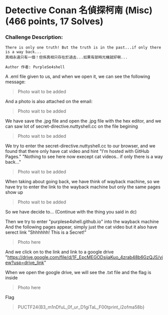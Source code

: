 # Detective Conan 名偵探柯南 (Misc) (466 points, 17 Solves)

### Challenge Description:
```
There is only one truth! But the truth is in the past...if only there is a way back...
真相永遠只有一個！但係真相只存在於過去...如果有部時光機就好喇...

Author 作者: PurpleSe4shell
```

A .eml file given to us, and when we open it, we can see the following message:
> Photo wait to be added

And a photo is also attached on the email:
> Photo wait to be added

We have save the .jpg file and open the .jpg file with the hex editor, and we can saw lot of secret-directive.nuttyshell.cc on the file begining
> Photo wait to be added

We try to enter the secret-directive.nuttyshell.cc to our browser, and we found that there only have cat video and hint
"I'm hosted with GitHub Pages."
"Nothing to see here now execept cat videos.. if only there is a way back..."
> Photo wait to be added

When taking about going back, we have think of wayback machine, so we have try to enter the link to the wayback machine
but only the same pages show up
> Photo wait to be added

So we have decide to... (Continue with the thing you said in dc)

Then we try to enter "purplese4shell.github.io" into the wayback machine
And the following pages appear, simply just the cat video but it also have serect link "Shhhhhh! This is a Secret!"
> Photo here

And we click on to the link and link to a google drive "https://drive.google.com/file/d/1F_EpcMEGODsijaKuo_4zrab48b6GzQJS/view?usp=drive_link"

When we open the google drive, we will see the .txt file and the flag is inside
> Photo here

Flag
> PUCTF24{B3_m1nDfuL_0f_ur_D1giTaL_F00tprint_i2ofma58b}
